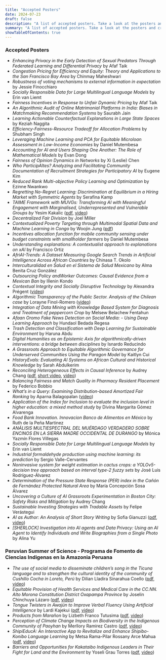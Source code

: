 ```yaml
---
title: "Accepted Posters"
date: 2024-07-23
draft: false
description: "A list of accepted posters. Take a look at the posters and create a list of questions you would like to ask the authors."
summary: "A list of accepted posters. Take a look at the posters and create a list of questions you would like to ask the authors."
showTableOfContents: true
---
```


### Accepted Posters

- *Enhancing Privacy in the Early Detection of Sexual Predators Through Federated Learning and Differential Privacy* by Afaf Taik
- *Congestion Pricing for Efficiency and Equity: Theory and Applications to the San Francisco Bay Area* by Chinmay Maheshwari
- *Robustness of voting mechanisms to external information in expectation* by Jessie Finocchiaro
- *Socially Responsible Data for Large Multilingual Language Models* by Erin van Liemt
- *Fairness Incentives in Response to Unfair Dynamic Pricing* by Afaf Taik
- *An Algorithmic Audit of Online Matrimonial Platforms in India: Biases in Matchmaking Recommendation Systems* by Saurabh Jain
- *Learning Actionable Counterfactual Explanations in Large State Spaces* by Keziah Naggita
- *Efficiency-Fairness-Resource Tradeoff for Allocation Problems* by Shubham Singh
- *Leveraging Machine Learning and PCA for Equitable Microloan Assessment in Low-Income Economies* by Daniel Mutembesa
- *Accounting for AI and Users Shaping One Another: The Role of Mathematical Models* by Evan Dong
- *Fairness of Opinion Dynamics in Networks* by Xi (Leslie) Chen
- *Who ParticipAItes? Analyzing and Facilitating Community Documentation of Recruitment Strategies for Participatory AI* by Eugene Kim
- *Reduced Rank Multi-objective Policy Learning and Optimization* by Ezinne Nwankwo
- *Regretting No-Regret Learning: Discrimination at Equilibrium in a Hiring Market with Symmetric Agents* by Serafina Kamp
- *TAIME Framework with MUVGs: Transforming AI with Meaningful Engagement with Marginalised, Underrepresented and Vulnerable Groups by* Yesim Kakalic ([pdf](posters/4_yesim_kakalic.pdf), [video](https://tinyurl.com/48s4tsw6))
- *Decentralized Fair Division* by Joel Miller
- *Contextualized Poverty Targeting through Multimodal Spatial Data and Machine Learning in Congo* by Woojin Jung ([pdf](posters/1_woojin_jung.pdf))
- *Incentives allocation function for mobile community sensing under budget constraints with smallholder farmers* by Daniel Mutembesa
- *Understanding explanations: A contextualist approach to explanations on xAI* by Francisco Ortiz
- *AfriAI-Trends: A Dataset Measuring Google Search Trends in Artificial Intelligence Across African Countries* by Chinasa T. Okolo
- *Interculturalidad en Salud en el Sistema de Salud Mexicano* by Alma Benita Cruz González
- *Outsourcing Policy andWorker Outcomes: Causal Evidence from a Mexican Ban* by Illenin Kondo
- *Contextual Integrity and Socially Disruptive Technology* by Alexandra Prégent ([video](https://tinyurl.com/5n69aafc))
- *Algorithmic Transparency of the Public Sector. Analysis of the Chilean case* by Lorayne Finol-Romero ([video](https://tinyurl.com/4hscjkpf))
- *Integration of Data Mining with Knowledge Based System for Diagnosis and Treatment of peppercorn Crop* by Melsew Belachew Fentahun
- *Afaan Oromo Fake News Detection on Social Media: - Using Deep Learning Approach* by Hundaol Bedada Regesa
- *Trash Detection and Classification with Deep Learning for Sustainable Environment* by Haruna Abdu
- *Digital Humanities as an Epistemic Axis for algorithmically-driven interventions: a bridge between disciplines* by Isnardo Reducindo
- *A Grassroots Approach to Equitable Algorithmic Governance for Underserved Communities Using the Paragon Model* by Kaitlyn Cui
- *HistoryEvals: Evaluating AI Systems on African Cultural and Historical Knowledge* by Sarah Abdulkerim
- *Reconciling Heterogeneous Effects in Causal Inference* by Audrey Chang ([pdf](posters/2_audrey_chang.pdf), [short video](https://tinyurl.com/przxht6h), [video](https://tinyurl.com/3rk2wnmh))
- *Balancing Fairness and Match Quality in Pharmacy Resident Placement* by Federico Bobbio
- *What’s in a Query: Examining Distribution-based Amortized Fair Ranking* by Aparna Balagopalan ([video](https://tinyurl.com/57kacfk6))
- *Application of the Index for Inclusion to evaluate the inclusion level in higher education: a mixed method study* by Divina Margarita Gómez Alvarenga
- *Food Bank Innovation. Innovacion Banco de Alimentos en México* by Ruth de la Peña Martinez
- *ANÁLISIS MULTIESPECTRAL DEL MUÉRDAGO VERDADERO SOBRE ENCINOS EN LA SIERRA MADRE OCCIDENTAL DE DURANGO* by Mónica Yazmín Flores Villegas
- *Socially Responsible Data for Large Multilingual Language Models* by Erin van Liemt
- *Industrial formaldehyde production using machine learning: its prediction* by Sergio Valle-Cervantes
- *Noninvasive system for weight estimation in cactus crops: a YOLOv5-decision tree approach based on interval type-2 fuzzy sets* by José Luis Rodríguez-Álvarez
- *Determination of the Pressure State Response (PER) index in the Cañón de Fernández Protected Natural Area* by María Concepción Sosa Álvarez
- *Uncovering a Culture of AI Grassroots Experimentation in Boston City: Safety Risks and Mitigation* by Audrey Chang
- *Sustainable Investing Strategies with Tradable Assets* by Felipe Verástegui
- *AI as Author: An Analysis of Short Story Writing* by Sofia Gianuzzi ([pdf](posters/3_sofia_gianuzzi.pdf), [video](https://tinyurl.com/rpas9av3))
- *[SHERLOCK] Investigation into AI agents and Data Privacy: Using an AI Agent to Identify Individuals and Write Biographies from a Single Photo* by Alina Yu

### Peruvian Summer of Science - Programa de Fomento de Ciencias Indigenas en la Amazonia Peruana
- *The use of social media to disseminate children’s song in the Ticuna language and to strengthen the cultural identity of the community of Cushillo Cocha in Loreto, Perú* by Dilian Lladira Sinarahua Coello ([pdf](posters/Poster-PFCIAP-DilianSinarahua.pdf), [video](https://tinyurl.com/2x95v34r))
- *Equitable Provision of Health Services and Medical Care in the CC.NN. Alto Morona Constitution District Oxapampa Province* by Joselin Chinchuya Lázaro ([pdf](posters/Poster-PFCIAP-JoselinChinchuya.pdf), [video](https://tinyurl.com/mvveu8rj))
- *Tongue Twisters in Awajún to Improve Verbal Fluency Using Artificial Intelligence* by Lardi Kajekui ([pdf](posters/Poster-PFCIAP-LardiKajekui.pdf), [video](https://tinyurl.com/5yhctjfk))
- *Products from Marañon* by Lizbeth Franco Tutusima ([pdf](posters/Poster-PFCIAP-LizbethFranco.pdf), [video](https://tinyurl.com/4chmmedb))
- *Perception of Climate Change Impacts on Biodiversity in the Indigenous Community of Paoyhan* by Merllory Ramirez Castro ([pdf](posters/Poster-PFCIAP-MerlloryRamirez.pdf), [video](https://tinyurl.com/53hpby8u))
- *ShipiEducA: An Interactive App to Revitalize and Enhance Shipibo-Konibo Language Learning* by Metsa Rama-Pilar Rossany Arce Mahua ([pdf](posters/Poster-PFCIAP-PilarArce.pdf), [video](https://tinyurl.com/ystn2zn9))
- *Barriers and Opportunities for Kakataibo Indigenous Leaders in Their Fight for Land and the Environment* by Yoseli Grau Torres ([pdf](posters/Poster-PFCIAP-YoseliGrau.pdf), [video](https://tinyurl.com/2s4936x8))